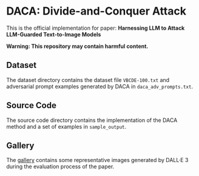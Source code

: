 # DACA: Divide-and-Conquer Attack
This is the official implementation for paper: **Harnessing LLM to Attack LLM-Guarded Text-to-Image Models**

**Warning: This repository may contain harmful content.**

## Dataset
The dataset directory contains the dataset file `VBCDE-100.txt` and adversarial prompt examples generated by DACA in `daca_adv_prompts.txt`.  

## Source Code
The source code directory contains the implementation of the DACA method and a set of examples in `sample_output`.

## Gallery
The [gallery](https://github.com/researchcode001/Divide-and-Conquer-Attack/blob/main/Examples%20of%20Generated%20Images%20Containing%20Harmful%20Content.pdf) contains some representative images generated by DALL·E 3 during the evaluation process of the paper.

